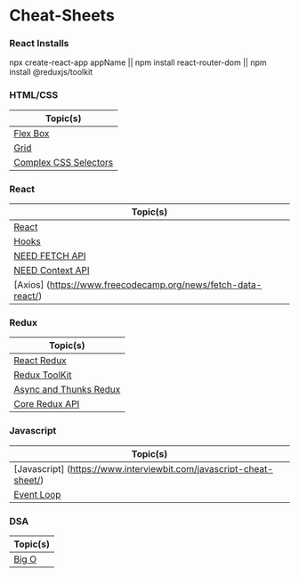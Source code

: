# Cheat-Sheets

### React Installs

npx create-react-app appName || npm install react-router-dom || npm install @reduxjs/toolkit


### HTML/CSS
|Topic(s)|
| --- |
|[Flex Box](https://css-tricks.com/snippets/css/a-guide-to-flexbox/)|
|[Grid](https://css-tricks.com/snippets/css/complete-guide-grid/)|
|[Complex CSS Selectors](https://learn.shayhowe.com/advanced-html-css/complex-selectors/)|
### React
|Topic(s)|
| --- |
|[React](https://devhints.io/react)|
|[Hooks](https://www.freecodecamp.org/news/react-hooks-cheatsheet/)|
|[NEED FETCH API](www.google.com)|
|[NEED Context API](www.google.com)|
|[Axios] (https://www.freecodecamp.org/news/fetch-data-react/)|
### Redux
|Topic(s)|
| --- |
|[React Redux](https://www.codecademy.com/learn/fecp-redux/modules/connect-to-react-with-react-redux/cheatsheet)|
|[Redux ToolKit](https://www.codecademy.com/learn/fecp-redux/modules/refactoring-with-redux-toolkit/cheatsheet)|
|[Async and Thunks Redux](https://www.codecademy.com/learn/fecp-redux/modules/redux-middleware-and-thunks/cheatsheet)|
|[Core Redux API](https://www.codecademy.com/learn/fecp-redux/modules/core-redux-api/cheatsheet)|

### Javascript
|Topic(s)|
| --- |
|[Javascript] (https://www.interviewbit.com/javascript-cheat-sheet/)|
|[Event Loop](https://www.youtube.com/watch?v=8aGhZQkoFbQ)|

### DSA
|Topic(s)|
| --- |
|[Big O](https://www.bigocheatsheet.com/)|
